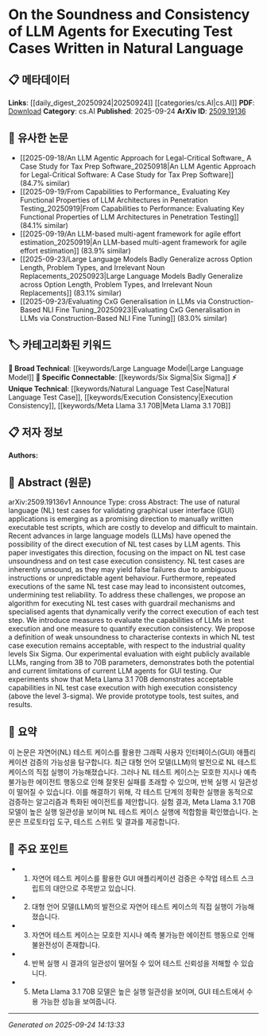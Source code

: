 <!-- KEYWORD_LINKING_METADATA:
{
  "processed_timestamp": "2025-09-24T14:13:33.208281",
  "vocabulary_version": "1.0",
  "selected_keywords": [
    "Large Language Model",
    "Natural Language Test Case",
    "Execution Consistency",
    "Six Sigma",
    "Meta Llama 3.1 70B"
  ],
  "rejected_keywords": [],
  "similarity_scores": {
    "Large Language Model": 0.85,
    "Natural Language Test Case": 0.78,
    "Execution Consistency": 0.77,
    "Six Sigma": 0.7,
    "Meta Llama 3.1 70B": 0.79
  },
  "extraction_method": "AI_prompt_based",
  "budget_applied": true,
  "candidates_json": {
    "candidates": [
      {
        "surface": "Large Language Models",
        "canonical": "Large Language Model",
        "aliases": [
          "LLM",
          "Large Language Models"
        ],
        "category": "broad_technical",
        "rationale": "Central to the paper's focus on executing natural language test cases.",
        "novelty_score": 0.45,
        "connectivity_score": 0.88,
        "specificity_score": 0.7,
        "link_intent_score": 0.85
      },
      {
        "surface": "Natural Language Test Cases",
        "canonical": "Natural Language Test Case",
        "aliases": [
          "NL Test Cases"
        ],
        "category": "unique_technical",
        "rationale": "Key concept introduced for testing GUI applications using natural language.",
        "novelty_score": 0.75,
        "connectivity_score": 0.65,
        "specificity_score": 0.8,
        "link_intent_score": 0.78
      },
      {
        "surface": "Execution Consistency",
        "canonical": "Execution Consistency",
        "aliases": [
          "Consistency in Execution"
        ],
        "category": "unique_technical",
        "rationale": "Addresses the reliability of test case execution, a critical issue discussed in the paper.",
        "novelty_score": 0.68,
        "connectivity_score": 0.7,
        "specificity_score": 0.75,
        "link_intent_score": 0.77
      },
      {
        "surface": "Six Sigma",
        "canonical": "Six Sigma",
        "aliases": [],
        "category": "specific_connectable",
        "rationale": "Referenced as a quality benchmark for evaluating test execution.",
        "novelty_score": 0.4,
        "connectivity_score": 0.72,
        "specificity_score": 0.65,
        "link_intent_score": 0.7
      },
      {
        "surface": "Meta Llama 3.1 70B",
        "canonical": "Meta Llama 3.1 70B",
        "aliases": [
          "Llama 3.1 70B"
        ],
        "category": "unique_technical",
        "rationale": "Specific LLM evaluated in the study, highlighting its performance in test execution.",
        "novelty_score": 0.8,
        "connectivity_score": 0.6,
        "specificity_score": 0.85,
        "link_intent_score": 0.79
      }
    ],
    "ban_list_suggestions": [
      "test case",
      "execution",
      "agent"
    ]
  },
  "decisions": [
    {
      "candidate_surface": "Large Language Models",
      "resolved_canonical": "Large Language Model",
      "decision": "linked",
      "scores": {
        "novelty": 0.45,
        "connectivity": 0.88,
        "specificity": 0.7,
        "link_intent": 0.85
      }
    },
    {
      "candidate_surface": "Natural Language Test Cases",
      "resolved_canonical": "Natural Language Test Case",
      "decision": "linked",
      "scores": {
        "novelty": 0.75,
        "connectivity": 0.65,
        "specificity": 0.8,
        "link_intent": 0.78
      }
    },
    {
      "candidate_surface": "Execution Consistency",
      "resolved_canonical": "Execution Consistency",
      "decision": "linked",
      "scores": {
        "novelty": 0.68,
        "connectivity": 0.7,
        "specificity": 0.75,
        "link_intent": 0.77
      }
    },
    {
      "candidate_surface": "Six Sigma",
      "resolved_canonical": "Six Sigma",
      "decision": "linked",
      "scores": {
        "novelty": 0.4,
        "connectivity": 0.72,
        "specificity": 0.65,
        "link_intent": 0.7
      }
    },
    {
      "candidate_surface": "Meta Llama 3.1 70B",
      "resolved_canonical": "Meta Llama 3.1 70B",
      "decision": "linked",
      "scores": {
        "novelty": 0.8,
        "connectivity": 0.6,
        "specificity": 0.85,
        "link_intent": 0.79
      }
    }
  ]
}
-->

# On the Soundness and Consistency of LLM Agents for Executing Test Cases Written in Natural Language

## 📋 메타데이터

**Links**: [[daily_digest_20250924|20250924]] [[categories/cs.AI|cs.AI]]
**PDF**: [Download](https://arxiv.org/pdf/2509.19136.pdf)
**Category**: cs.AI
**Published**: 2025-09-24
**ArXiv ID**: [2509.19136](https://arxiv.org/abs/2509.19136)

## 🔗 유사한 논문
- [[2025-09-18/An LLM Agentic Approach for Legal-Critical Software_ A Case Study for Tax Prep Software_20250918|An LLM Agentic Approach for Legal-Critical Software: A Case Study for Tax Prep Software]] (84.7% similar)
- [[2025-09-19/From Capabilities to Performance_ Evaluating Key Functional Properties of LLM Architectures in Penetration Testing_20250919|From Capabilities to Performance: Evaluating Key Functional Properties of LLM Architectures in Penetration Testing]] (84.1% similar)
- [[2025-09-19/An LLM-based multi-agent framework for agile effort estimation_20250919|An LLM-based multi-agent framework for agile effort estimation]] (83.9% similar)
- [[2025-09-23/Large Language Models Badly Generalize across Option Length, Problem Types, and Irrelevant Noun Replacements_20250923|Large Language Models Badly Generalize across Option Length, Problem Types, and Irrelevant Noun Replacements]] (83.1% similar)
- [[2025-09-23/Evaluating CxG Generalisation in LLMs via Construction-Based NLI Fine Tuning_20250923|Evaluating CxG Generalisation in LLMs via Construction-Based NLI Fine Tuning]] (83.0% similar)

## 🏷️ 카테고리화된 키워드
**🧠 Broad Technical**: [[keywords/Large Language Model|Large Language Model]]
**🔗 Specific Connectable**: [[keywords/Six Sigma|Six Sigma]]
**⚡ Unique Technical**: [[keywords/Natural Language Test Case|Natural Language Test Case]], [[keywords/Execution Consistency|Execution Consistency]], [[keywords/Meta Llama 3.1 70B|Meta Llama 3.1 70B]]

## 📋 저자 정보

**Authors:** 

## 📄 Abstract (원문)

arXiv:2509.19136v1 Announce Type: cross 
Abstract: The use of natural language (NL) test cases for validating graphical user interface (GUI) applications is emerging as a promising direction to manually written executable test scripts, which are costly to develop and difficult to maintain. Recent advances in large language models (LLMs) have opened the possibility of the direct execution of NL test cases by LLM agents. This paper investigates this direction, focusing on the impact on NL test case unsoundness and on test case execution consistency. NL test cases are inherently unsound, as they may yield false failures due to ambiguous instructions or unpredictable agent behaviour. Furthermore, repeated executions of the same NL test case may lead to inconsistent outcomes, undermining test reliability. To address these challenges, we propose an algorithm for executing NL test cases with guardrail mechanisms and specialised agents that dynamically verify the correct execution of each test step. We introduce measures to evaluate the capabilities of LLMs in test execution and one measure to quantify execution consistency. We propose a definition of weak unsoundness to characterise contexts in which NL test case execution remains acceptable, with respect to the industrial quality levels Six Sigma. Our experimental evaluation with eight publicly available LLMs, ranging from 3B to 70B parameters, demonstrates both the potential and current limitations of current LLM agents for GUI testing. Our experiments show that Meta Llama 3.1 70B demonstrates acceptable capabilities in NL test case execution with high execution consistency (above the level 3-sigma). We provide prototype tools, test suites, and results.

## 📝 요약

이 논문은 자연어(NL) 테스트 케이스를 활용한 그래픽 사용자 인터페이스(GUI) 애플리케이션 검증의 가능성을 탐구합니다. 최근 대형 언어 모델(LLM)의 발전으로 NL 테스트 케이스의 직접 실행이 가능해졌습니다. 그러나 NL 테스트 케이스는 모호한 지시나 예측 불가능한 에이전트 행동으로 인해 잘못된 실패를 초래할 수 있으며, 반복 실행 시 일관성이 떨어질 수 있습니다. 이를 해결하기 위해, 각 테스트 단계의 정확한 실행을 동적으로 검증하는 알고리즘과 특화된 에이전트를 제안합니다. 실험 결과, Meta Llama 3.1 70B 모델이 높은 실행 일관성을 보이며 NL 테스트 케이스 실행에 적합함을 확인했습니다. 논문은 프로토타입 도구, 테스트 스위트 및 결과를 제공합니다.

## 🎯 주요 포인트

- 1. 자연어 테스트 케이스를 활용한 GUI 애플리케이션 검증은 수작업 테스트 스크립트의 대안으로 주목받고 있습니다.
- 2. 대형 언어 모델(LLM)의 발전으로 자연어 테스트 케이스의 직접 실행이 가능해졌습니다.
- 3. 자연어 테스트 케이스는 모호한 지시나 예측 불가능한 에이전트 행동으로 인해 불완전성이 존재합니다.
- 4. 반복 실행 시 결과의 일관성이 떨어질 수 있어 테스트 신뢰성을 저해할 수 있습니다.
- 5. Meta Llama 3.1 70B 모델은 높은 실행 일관성을 보이며, GUI 테스트에서 수용 가능한 성능을 보여줍니다.


---

*Generated on 2025-09-24 14:13:33*